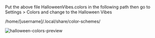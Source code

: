 Put the above file HalloweenVibes.colors in the following path then go to Settings > Colors and change to the Halloween Vibes 

/home/[username]/.local/share/color-schemes/

![halloween-colors-preview](https://github.com/user-attachments/assets/99acbb4d-bc2f-4778-b14e-1496510416e2)
